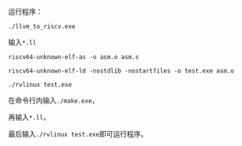 运行程序：

`./llvm_to_riscv.exe`

输入`*.ll`

`riscv64-unknown-elf-as -o asm.o asm.s`

`riscv64-unknown-elf-ld -nostdlib -nostartfiles -o test.exe asm.o`

`./rvlinux test.exe`



在命令行内输入`./make.exe`，

再输入`*.ll`，

最后输入`./rvlinux test.exe`即可运行程序。
